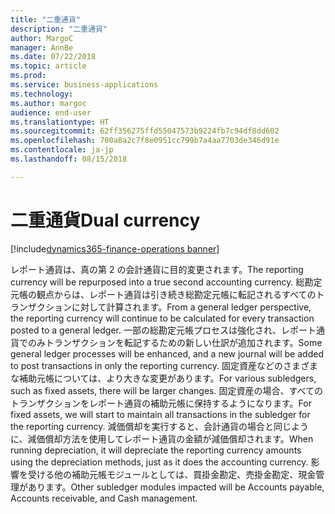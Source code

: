 ```yaml
---
title: "二重通貨"
description: "二重通貨"
author: MargoC
manager: AnnBe
ms.date: 07/22/2018
ms.topic: article
ms.prod: 
ms.service: business-applications
ms.technology: 
ms.author: margoc
audience: end-user
ms.translationtype: HT
ms.sourcegitcommit: 62ff356275ffd55047573b9224fb7c94df8dd602
ms.openlocfilehash: 700a8a2c7f8e0951cc799b7a4aa7703de346d91e
ms.contentlocale: ja-jp
ms.lasthandoff: 08/15/2018

---
```

#  <a name="dual-currency"></a><span data-ttu-id="b6eeb-103">二重通貨</span><span class="sxs-lookup"><span data-stu-id="b6eeb-103">Dual currency</span></span>

[!include[dynamics365-finance-operations banner](../includes/dynamics365-finance-operations.md)]



<span data-ttu-id="b6eeb-104">レポート通貨は、真の第 2 の会計通貨に目的変更されます。</span><span class="sxs-lookup"><span data-stu-id="b6eeb-104">The reporting currency will be repurposed into a true second accounting currency.</span></span> <span data-ttu-id="b6eeb-105">総勘定元帳の観点からは、レポート通貨は引き続き総勘定元帳に転記されるすべてのトランザクションに対して計算されます。</span><span class="sxs-lookup"><span data-stu-id="b6eeb-105">From a general ledger perspective, the reporting currency will continue to be calculated for every transaction posted to a general ledger.</span></span>  <span data-ttu-id="b6eeb-106">一部の総勘定元帳プロセスは強化され、レポート通貨でのみトランザクションを転記するための新しい仕訳が追加されます。</span><span class="sxs-lookup"><span data-stu-id="b6eeb-106">Some general ledger processes will be enhanced, and a new journal will be added to post transactions in only the reporting currency.</span></span> <span data-ttu-id="b6eeb-107">固定資産などのさまざまな補助元帳については、より大きな変更があります。</span><span class="sxs-lookup"><span data-stu-id="b6eeb-107">For various subledgers, such as fixed assets, there will be larger changes.</span></span> <span data-ttu-id="b6eeb-108">固定資産の場合、すべてのトランザクションをレポート通貨の補助元帳に保持するようになります。</span><span class="sxs-lookup"><span data-stu-id="b6eeb-108">For fixed assets, we will start to maintain all transactions in the subledger for the reporting currency.</span></span> <span data-ttu-id="b6eeb-109">減価償却を実行すると、会計通貨の場合と同じように、減価償却方法を使用してレポート通貨の金額が減価償却されます。</span><span class="sxs-lookup"><span data-stu-id="b6eeb-109">When running depreciation, it will depreciate the reporting currency amounts using the depreciation methods, just as it does the accounting currency.</span></span> <span data-ttu-id="b6eeb-110">影響を受ける他の補助元帳モジュールとしては、買掛金勘定、売掛金勘定、現金管理があります。</span><span class="sxs-lookup"><span data-stu-id="b6eeb-110">Other subledger modules impacted will be Accounts payable, Accounts receivable, and Cash management.</span></span>

